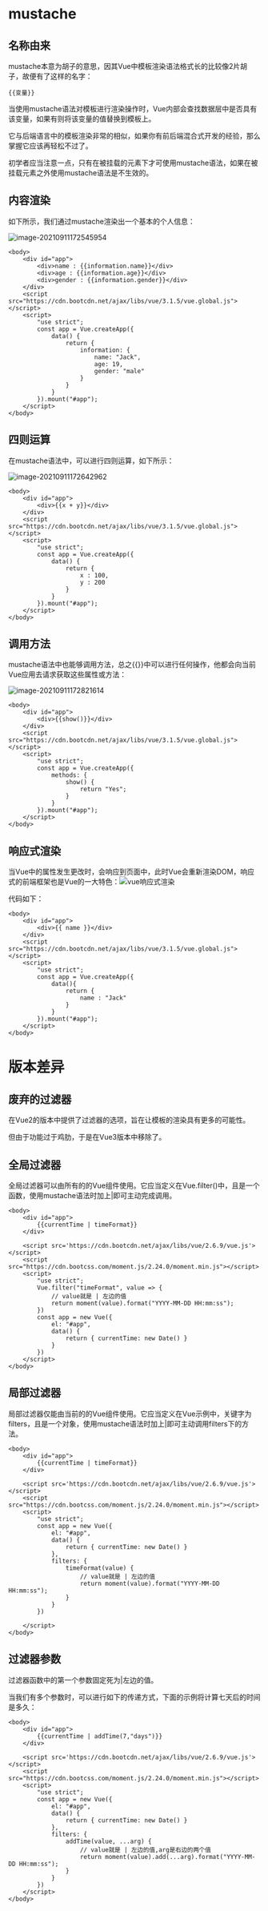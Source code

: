 # mustache

## 名称由来

mustache本意为胡子的意思，因其Vue中模板渲染语法格式长的比较像2片胡子，故便有了这样的名字：

```
{{变量}}
```

当使用mustache语法对模板进行渲染操作时，Vue内部会查找数据层中是否具有该变量，如果有则将该变量的值替换到模板上。

它与后端语言中的模板渲染非常的相似，如果你有前后端混合式开发的经验，那么掌握它应该再轻松不过了。

初学者应当注意一点，只有在被挂载的元素下才可使用mustache语法，如果在被挂载元素之外使用mustache语法是不生效的。



## 内容渲染

如下所示，我们通过mustache渲染出一个基本的个人信息：

![image-20210911172545954](https://images-1302522496.cos.ap-nanjing.myqcloud.com/img/image-20210911172545954.png)

```
<body>
    <div id="app">
        <div>name : {{information.name}}</div>
        <div>age : {{information.age}}</div>
        <div>gender : {{information.gender}}</div>
    </div>
    <script src="https://cdn.bootcdn.net/ajax/libs/vue/3.1.5/vue.global.js"></script>
    <script>
        "use strict";
        const app = Vue.createApp({
            data() {
                return {
                    information: {
                        name: "Jack",
                        age: 19,
                        gender: "male"
                    }
                }
            }
        }).mount("#app");
    </script>
</body>
```







## 四则运算

在mustache语法中，可以进行四则运算，如下所示：

![image-20210911172642962](https://images-1302522496.cos.ap-nanjing.myqcloud.com/img/image-20210911172642962.png)

```
<body>
    <div id="app">
        <div>{{x + y}}</div>
    </div>
    <script src="https://cdn.bootcdn.net/ajax/libs/vue/3.1.5/vue.global.js"></script>
    <script>
        "use strict";
        const app = Vue.createApp({
            data() {
                return {
                    x : 100,
                    y : 200
                }
            }
        }).mount("#app");
    </script>
</body>
```





## 调用方法

mustache语法中也能够调用方法，总之\{\{\}\}中可以进行任何操作，他都会向当前Vue应用去请求获取这些属性或方法：

![image-20210911172821614](https://images-1302522496.cos.ap-nanjing.myqcloud.com/img/image-20210911172821614.png)

```
<body>
    <div id="app">
        <div>{{show()}}</div>
    </div>
    <script src="https://cdn.bootcdn.net/ajax/libs/vue/3.1.5/vue.global.js"></script>
    <script>
        "use strict";
        const app = Vue.createApp({
            methods: {
                show() {
                    return "Yes";
                }
            }
        }).mount("#app");
    </script>
</body>
```





## 响应式渲染

当Vue中的属性发生更改时，会响应到页面中，此时Vue会重新渲染DOM，响应式的前端框架也是Vue的一大特色：![vue响应式渲染](https://images-1302522496.cos.ap-nanjing.myqcloud.com/img/vue响应式渲染.gif)

代码如下：

```
<body>
    <div id="app">
        <div>{{ name }}</div>
    </div>
    <script src="https://cdn.bootcdn.net/ajax/libs/vue/3.1.5/vue.global.js"></script>
    <script>
        "use strict";
        const app = Vue.createApp({
            data(){
                return {
                    name : "Jack"
                }
            }
        }).mount("#app");
    </script>
</body>
```





# 版本差异

## 废弃的过滤器

在Vue2的版本中提供了过滤器的选项，旨在让模板的渲染具有更多的可能性。

但由于功能过于鸡肋，于是在Vue3版本中移除了。



## 全局过滤器

全局过滤器可以由所有的的Vue组件使用。它应当定义在Vue.filter()中，且是一个函数，使用mustache语法时加上|即可主动完成调用。

```
<body>
    <div id="app">
        {{currentTime | timeFormat}}
    </div>

    <script src='https://cdn.bootcdn.net/ajax/libs/vue/2.6.9/vue.js'></script>
    <script src="https://cdn.bootcss.com/moment.js/2.24.0/moment.min.js"></script>
    <script>
        "use strict";
        Vue.filter("timeFormat", value => {
            // value就是 | 左边的值
            return moment(value).format("YYYY-MM-DD HH:mm:ss");
        })
        const app = new Vue({
            el: "#app",
            data() {
                return { currentTime: new Date() }
            }
        })
    </script>
</body>
```



## 局部过滤器

局部过滤器仅能由当前的的Vue组件使用。它应当定义在Vue示例中，关键字为filters，且是一个对象，使用mustache语法时加上|即可主动调用filters下的方法。

```
<body>
    <div id="app">
        {{currentTime | timeFormat}}
    </div>

    <script src='https://cdn.bootcdn.net/ajax/libs/vue/2.6.9/vue.js'></script>
    <script src="https://cdn.bootcss.com/moment.js/2.24.0/moment.min.js"></script>
    <script>
        "use strict";
        const app = new Vue({
            el: "#app",
            data() {
                return { currentTime: new Date() }
            },
            filters: {
                timeFormat(value) {
                    // value就是 | 左边的值
                    return moment(value).format("YYYY-MM-DD HH:mm:ss");
                }
            }
        })

    </script>
</body>
```



## 过滤器参数

过滤器函数中的第一个参数固定死为|左边的值。

当我们有多个参数时，可以进行如下的传递方式，下面的示例将计算七天后的时间是多久：

```
<body>
    <div id="app">
        {{currentTime | addTime(7,"days")}}
    </div>

    <script src='https://cdn.bootcdn.net/ajax/libs/vue/2.6.9/vue.js'></script>
    <script src="https://cdn.bootcss.com/moment.js/2.24.0/moment.min.js"></script>
    <script>
        "use strict";
        const app = new Vue({
            el: "#app",
            data() {
                return { currentTime: new Date() }
            },
            filters: {
                addTime(value, ...arg) {
                    // value就是 | 左边的值,arg是右边的两个值
                    return moment(value).add(...arg).format("YYYY-MM-DD HH:mm:ss");
                }
            }
        })
    </script>
</body>
```
